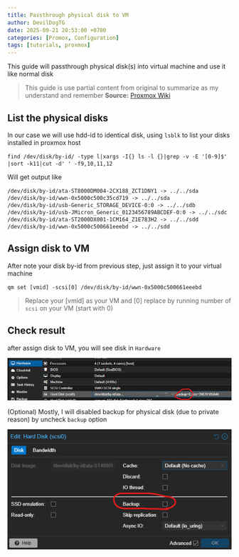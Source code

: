 ```yaml
---
title: Passthrough physical disk to VM
author: DevilDogTG
date: 2025-09-21 20:53:00 +0700
categories: [Promox, Configuration]
tags: [tutorials, proxmox]
---
```


This guide will passthrough physical disk(s) into virtual machine and use it like normal disk

> This guide is use partial content from original to summarize as my understand and remember
> **Source:** [Proxmox Wiki](https://pve.proxmox.com/wiki/Passthrough_Physical_Disk_to_Virtual_Machine_(VM))

## List the physical disks

In our case we will use hdd-id to identical disk, using `lsblk` to list your disks installed in proxmox host

```shell
find /dev/disk/by-id/ -type l|xargs -I{} ls -l {}|grep -v -E '[0-9]$' |sort -k11|cut -d' ' -f9,10,11,12
```

Will get output like 

```shell
/dev/disk/by-id/ata-ST8000DM004-2CX188_ZCT1DNY1 -> ../../sda
/dev/disk/by-id/wwn-0x5000c500c35cd719 -> ../../sda
/dev/disk/by-id/usb-Generic_STORAGE_DEVICE-0:0 -> ../../sdb
/dev/disk/by-id/usb-JMicron_Generic_0123456789ABCDEF-0:0 -> ../../sdc
/dev/disk/by-id/ata-ST2000DX001-1CM164_Z1E783H2 -> ../../sdd
/dev/disk/by-id/wwn-0x5000c500661eeebd -> ../../sdd
```

## Assign disk to VM

After note your disk by-id from previous step, just assign it to your virtual machine

```shell
qm set [vmid] -scsi[0] /dev/disk/by-id/wwn-0x5000c500661eeebd
```

> Replace your [vmid] as your VM and [0] replace by running number of `scsi` on your VM (start with 0)

## Check result

after assign disk to VM, you will see disk in `Hardware`

![Disk List](../assets/contents/2025/proxmox/passthrough-disk/disk-backup-false.png)

(Optional) Mostly, I will disabled backup for physical disk (due to private reason) by uncheck `backup` option

![Backup option](../assets/contents/2025/proxmox/passthrough-disk/backup-option.png)
